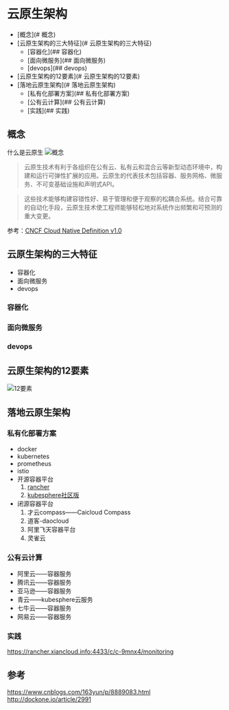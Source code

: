 # 云原生架构

* [概念](# 概念)
* [云原生架构的三大特征](# 云原生架构的三大特征)
  * [容器化](## 容器化)
  * [面向微服务](## 面向微服务)
  * [devops](## devops)
* [云原生架构的12要素](# 云原生架构的12要素)
* [落地云原生架构](# 落地云原生架构)
  * [私有化部署方案](## 私有化部署方案)
  * [公有云计算](## 公有云计算)
  * [实践](## 实践)



## 概念
什么是云原生
![概念](https://camo.githubusercontent.com/1d9c5c05fed89272b4d77d831882db638fc67d61/68747470733a2f2f696d61676573323031382e636e626c6f67732e636f6d2f626c6f672f313235333335302f3230313830342f313235333335302d32303138303432303130353431333632392d3333303631333736382e6a7067)

> 云原生技术有利于各组织在公有云、私有云和混合云等新型动态环境中，构建和运行可弹性扩展的应用。云原生的代表技术包括容器、服务网格、微服务、不可变基础设施和声明式API。

> 这些技术能够构建容错性好、易于管理和便于观察的松耦合系统。结合可靠的自动化手段，云原生技术使工程师能够轻松地对系统作出频繁和可预测的重大变更。

参考：[CNCF Cloud Native Definition v1.0](https://github.com/cncf/toc/blob/master/DEFINITION.md#%E4%B8%AD%E6%96%87%E7%89%88%E6%9C%AC)

## 云原生架构的三大特征

- 容器化
- 面向微服务
- devops

### 容器化
### 面向微服务
### devops

## 云原生架构的12要素

![12要素](https://camo.githubusercontent.com/82f67bda6874e55319ef1f5dbaeadb0b4b16af5e/68747470733a2f2f696d61676573323031382e636e626c6f67732e636f6d2f626c6f672f313235333335302f3230313830342f313235333335302d32303138303432303130353535363033362d3339353837333736392e6a7067)

## 落地云原生架构
### 私有化部署方案
- docker
- kubernetes
- prometheus
- istio
- 开源容器平台
  1. [rancher](https://github.com/rancher/rancher)
  2. [kubesphere社区版](https://github.com/kubesphere/kubesphere)
- 闭源容器平台
  1. 才云compass——Caicloud Compass
  2. 道客-daocloud
  3. 阿里飞天容器平台
  4. 灵雀云
### 公有云计算
- 阿里云——容器服务
- 腾讯云——容器服务
- 亚马逊——容器服务
- 青云——kubesphere云服务
- 七牛云——容器服务
- 网易云——容器服务

### 实践
https://rancher.xiancloud.info:4433/c/c-9mnx4/monitoring

## 参考
https://www.cnblogs.com/163yun/p/8889083.html
http://dockone.io/article/2991

